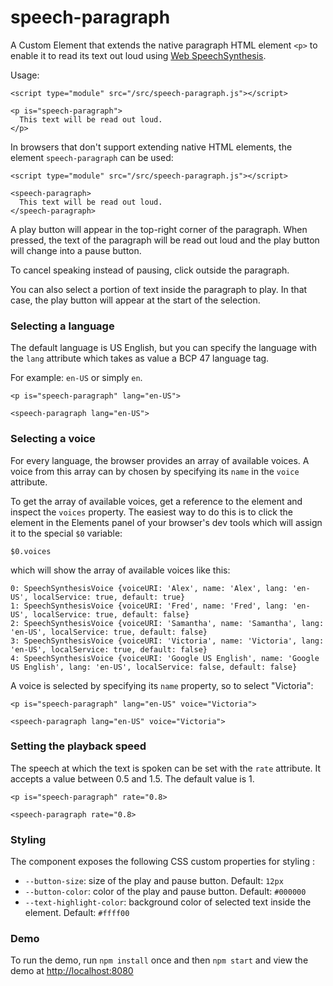 # speech-paragraph
A Custom Element that extends the native paragraph HTML element `<p>` to enable it to read its text out loud using 
[Web SpeechSynthesis](https://developer.mozilla.org/en-US/docs/Web/API/SpeechSynthesis).

Usage:
```
<script type="module" src="/src/speech-paragraph.js"></script>

<p is="speech-paragraph">
  This text will be read out loud.
</p>
```

In browsers that don't support extending native HTML elements, the element `speech-paragraph` can be used:

```
<script type="module" src="/src/speech-paragraph.js"></script>

<speech-paragraph>
  This text will be read out loud.
</speech-paragraph>
```

A play button will appear in the top-right corner of the paragraph. 
When pressed, the text of the paragraph will be read out loud and the play button will change into a pause button.

To cancel speaking instead of pausing, click outside the paragraph.

You can also select a portion of text inside the paragraph to play. In that case, the play button will appear at the 
start of the selection.

### Selecting a language
The default language is US English, but you can specify the language with the `lang` attribute which takes as value a
BCP 47 language tag.

For example: `en-US` or simply `en`.

```
<p is="speech-paragraph" lang="en-US">
```
```
<speech-paragraph lang="en-US">
```

### Selecting a voice
For every language, the browser provides an array of available voices. A voice from this array can by chosen by specifying 
its `name` in the `voice` attribute.

To get the array of available voices, get a reference to the element and inspect the `voices` property. The easiest way 
to do this is to click the element in the Elements panel of your browser's dev tools which will assign it to the special
`$0` variable:

```
$0.voices
```
which will show the array of available voices like this:
```
0: SpeechSynthesisVoice {voiceURI: 'Alex', name: 'Alex', lang: 'en-US', localService: true, default: true}
1: SpeechSynthesisVoice {voiceURI: 'Fred', name: 'Fred', lang: 'en-US', localService: true, default: false}
2: SpeechSynthesisVoice {voiceURI: 'Samantha', name: 'Samantha', lang: 'en-US', localService: true, default: false}
3: SpeechSynthesisVoice {voiceURI: 'Victoria', name: 'Victoria', lang: 'en-US', localService: true, default: false}
4: SpeechSynthesisVoice {voiceURI: 'Google US English', name: 'Google US English', lang: 'en-US', localService: false, default: false}
```

A voice is selected by specifying its `name` property, so to select "Victoria":
```
<p is="speech-paragraph" lang="en-US" voice="Victoria">
```
```
<speech-paragraph lang="en-US" voice="Victoria">
```
### Setting the playback speed
The speech at which the text is spoken can be set with the `rate` attribute. It accepts a value between 0.5 and 1.5.
The default value is 1.

```
<p is="speech-paragraph" rate="0.8>
```
```
<speech-paragraph rate="0.8>
```

### Styling
The component exposes the following CSS custom properties for styling :

- `--button-size`: size of the play and pause button. Default: `12px`
- `--button-color`: color  of the play and pause button. Default: `#000000`
- `--text-highlight-color`: background color of selected text inside the element. Default: `#ffff00`

### Demo
To run the demo, run `npm install` once and then `npm start` and view the demo at 
[http://localhost:8080](http://localhost:8080)
